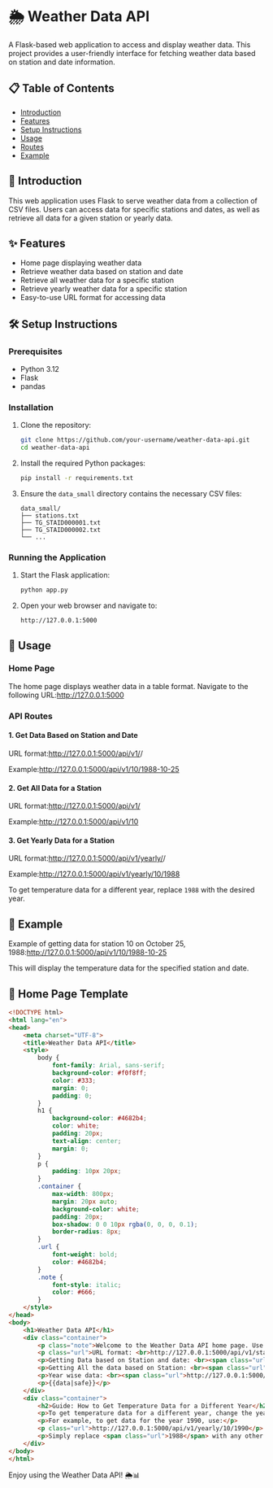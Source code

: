 # 🌦️ Weather Data API

A Flask-based web application to access and display weather data. This project provides a user-friendly interface for fetching weather data based on station and date information.

## 📋 Table of Contents

- [Introduction](#introduction)
- [Features](#features)
- [Setup Instructions](#setup-instructions)
- [Usage](#usage)
- [Routes](#routes)
- [Example](#example)

## 🌟 Introduction

This web application uses Flask to serve weather data from a collection of CSV files. Users can access data for specific stations and dates, as well as retrieve all data for a given station or yearly data.

## ✨ Features

- Home page displaying weather data
- Retrieve weather data based on station and date
- Retrieve all weather data for a specific station
- Retrieve yearly weather data for a specific station
- Easy-to-use URL format for accessing data

## 🛠️ Setup Instructions

### Prerequisites

- Python 3.12
- Flask
- pandas

### Installation

1. Clone the repository:
    ```bash
    git clone https://github.com/your-username/weather-data-api.git
    cd weather-data-api
    ```

2. Install the required Python packages:
    ```bash
    pip install -r requirements.txt
    ```

3. Ensure the `data_small` directory contains the necessary CSV files:
    ```
    data_small/
    ├── stations.txt
    ├── TG_STAID000001.txt
    ├── TG_STAID000002.txt
    └── ...
    ```

### Running the Application

1. Start the Flask application:
    ```bash
    python app.py
    ```

2. Open your web browser and navigate to:
    ```
    http://127.0.0.1:5000
    ```

## 🚀 Usage

### Home Page

The home page displays weather data in a table format. Navigate to the following URL:http://127.0.0.1:5000

### API Routes

#### 1. Get Data Based on Station and Date

URL format:http://127.0.0.1:5000/api/v1/<station>/<date>

Example:http://127.0.0.1:5000/api/v1/10/1988-10-25


#### 2. Get All Data for a Station

URL format:http://127.0.0.1:5000/api/v1/<station>

Example:http://127.0.0.1:5000/api/v1/10

#### 3. Get Yearly Data for a Station

URL format:http://127.0.0.1:5000/api/v1/yearly/<station>/<year>

Example:http://127.0.0.1:5000/api/v1/yearly/10/1988


To get temperature data for a different year, replace `1988` with the desired year.

## 📝 Example

Example of getting data for station 10 on October 25, 1988:http://127.0.0.1:5000/api/v1/10/1988-10-25


This will display the temperature data for the specified station and date.

## 📄 Home Page Template

```html
<!DOCTYPE html>
<html lang="en">
<head>
    <meta charset="UTF-8">
    <title>Weather Data API</title>
    <style>
        body {
            font-family: Arial, sans-serif;
            background-color: #f0f8ff;
            color: #333;
            margin: 0;
            padding: 0;
        }
        h1 {
            background-color: #4682b4;
            color: white;
            padding: 20px;
            text-align: center;
            margin: 0;
        }
        p {
            padding: 10px 20px;
        }
        .container {
            max-width: 800px;
            margin: 20px auto;
            background-color: white;
            padding: 20px;
            box-shadow: 0 0 10px rgba(0, 0, 0, 0.1);
            border-radius: 8px;
        }
        .url {
            font-weight: bold;
            color: #4682b4;
        }
        .note {
            font-style: italic;
            color: #666;
        }
    </style>
</head>
<body>
    <h1>Weather Data API</h1>
    <div class="container">
        <p class="note">Welcome to the Weather Data API home page. Use the following URL formats to access weather data.</p>
        <p class="url">URL format: <br>http://127.0.0.1:5000/api/v1/station/date</p>
        <p>Getting Data based on Station and date: <br><span class="url">http://127.0.0.1:5000/api/v1/10/1988-10-25</span></p>
        <p>Getting All the data based on Station: <br><span class="url">http://127.0.0.1:5000/api/v1/10</span></p>
        <p>Year wise data: <br><span class="url">http://127.0.0.1:5000/api/v1/yearly/10/1988</span></p>
        <p>{{data|safe}}</p>
    </div>
    <div class="container">
        <h2>Guide: How to Get Temperature Data for a Different Year</h2>
        <p>To get temperature data for a different year, change the year in the URL format for year-wise data.</p>
        <p>For example, to get data for the year 1990, use:</p>
        <p class="url">http://127.0.0.1:5000/api/v1/yearly/10/1990</p>
        <p>Simply replace <span class="url">1988</span> with any other year of your choice.</p>
    </div>
</body>
</html>
```

Enjoy using the Weather Data API! 🌦️📊








